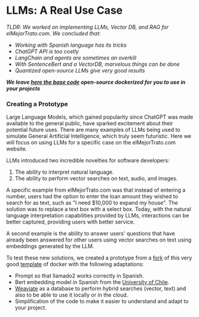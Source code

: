 # LLMs: A Real Use Case

*TLDR: We worked on implementing LLMs, Vector DB, and RAG for elMejorTrato.com. We concluded that:*
- *Working with Spanish language has its tricks*
- *ChatGPT API is too costly*
- *LangChain and agents are sometimes an overkill*
- *With SentenceBert and a VectorDB, marvelous things can be done*
- *Quantized open-source LLMs give very good results*

_**We leave [here the base code](https://github.com/amiune/genai-stack/) open-source dockerized for you to use in your projects**_

### Creating a Prototype

Large Language Models, which gained popularity since ChatGPT was made available to the general public, have sparked excitement about their potential future uses. 
There are many examples of LLMs being used to simulate General Artificial Intelligence, which truly seem futuristic.
Here we will focus on using LLMs for a specific case on the elMejorTrato.com website.

LLMs introduced two incredible novelties for software developers:
1. The ability to interpret natural language.
2. The ability to perform vector searches on text, audio, and images.

A specific example from elMejorTrato.com was that instead of entering a number, users had the option to enter the loan amount they wished to search for as text, such as "I need $10,000 to expand my house". The solution was to replace a text box with a select box. Today, with the natural language interpretation capabilities provided by LLMs, interactions can be better captured, providing users with better service.

A second example is the ability to answer users' questions that have already been answered for other users using vector searches on text using embeddings generated by the LLM.

To test these new solutions, we created a prototype from a [fork](https://github.com/amiune/genai-stack) of this very good [template](https://github.com/docker/genai-stack) of docker with the following adaptations:
- Prompt so that llamado2 works correctly in Spanish.
- Bert embedding model in Spanish from the [University of Chile](https://huggingface.co/dccuchile/bert-base-spanish-wwm-cased).
- [Weaviate](https://weaviate.io/) as a database to perform hybrid searches (vector, text) and also to be able to use it locally or in the cloud.
- Simplification of the code to make it easier to understand and adapt to your project.
